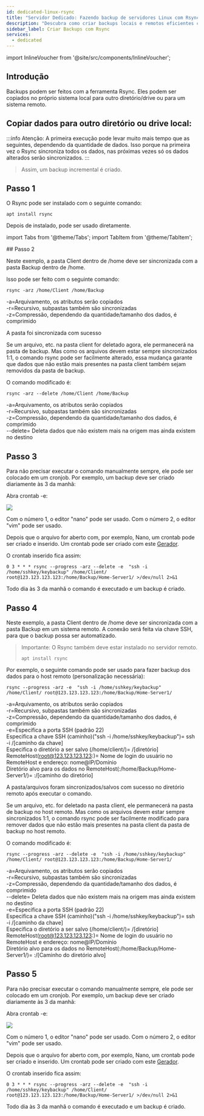 ```yaml
---
id: dedicated-linux-rsync
title: "Servidor Dedicado: Fazendo backup de servidores Linux com Rsync"
description: "Descubra como criar backups locais e remotos eficientes com Rsync para sincronização e proteção confiável dos seus dados → Saiba mais agora"
sidebar_label: Criar Backups com Rsync
services:
  - dedicated
---
```


import InlineVoucher from '@site/src/components/InlineVoucher';

## Introdução

Backups podem ser feitos com a ferramenta Rsync. Eles podem ser copiados no próprio sistema local para outro diretório/drive ou para um sistema remoto.  

<InlineVoucher />

## Copiar dados para outro diretório ou drive local:

:::info
Atenção: A primeira execução pode levar muito mais tempo que as seguintes, dependendo da quantidade de dados. Isso porque na primeira vez o Rsync sincroniza todos os dados, nas próximas vezes só os dados alterados serão sincronizados. 
:::
>Assim, um backup incremental é criado.  

## Passo 1

O Rsync pode ser instalado com o seguinte comando:

```
apt install rsync
```

Depois de instalado, pode ser usado diretamente. 

import Tabs from '@theme/Tabs';
import TabItem from '@theme/TabItem';

<Tabs>
<TabItem value="Backup diário para um diretório/drive local" label="Backup diário para um diretório/drive local">
## Passo 2

Neste exemplo, a pasta Client dentro de /home deve ser sincronizada com a pasta Backup dentro de /home. 

Isso pode ser feito com o seguinte comando: 

```
rsync -arz /home/Client /home/Backup
```
-a=Arquivamento, os atributos serão copiados
<br/>
-r=Recursivo, subpastas também são sincronizadas
<br/>
-z=Compressão, dependendo da quantidade/tamanho dos dados, é comprimido 


A pasta foi sincronizada com sucesso 

Se um arquivo, etc. na pasta client for deletado agora, ele permanecerá na pasta de backup. 
Mas como os arquivos devem estar sempre sincronizados 1:1, o comando rsync pode ser facilmente alterado, essa mudança garante que dados que não estão mais presentes na pasta client também sejam removidos da pasta de backup. 

O comando modificado é: 

```
rsync -arz --delete /home/Client /home/Backup
```
-a=Arquivamento, os atributos serão copiados
<br/>
-r=Recursivo, subpastas também são sincronizadas
<br/>
-z=Compressão, dependendo da quantidade/tamanho dos dados, é comprimido
<br/>
--delete= Deleta dados que não existem mais na origem mas ainda existem no destino

## Passo 3

Para não precisar executar o comando manualmente sempre, ele pode ser colocado em um cronjob. 
Por exemplo, um backup deve ser criado diariamente às 3 da manhã: 

Abra crontab -e:

![](https://screensaver01.zap-hosting.com/index.php/s/KNewp9zMdWce3Zz/preview)

Com o número 1, o editor "nano" pode ser usado.
Com o número 2, o editor "vim" pode ser usado.  

Depois que o arquivo for aberto com, por exemplo, Nano, um crontab pode ser criado e inserido. 
Um crontab pode ser criado com este [Gerador](https://crontab-generator.org/). 

O crontab inserido fica assim: 

 ```
0 3 * * * rsync --progress -arz --delete -e  "ssh -i /home/sshkey/keybackup" /home/Client/ root@123.123.123.123:/home/Backup/Home-Server1/ >/dev/null 2>&1
```

Todo dia às 3 da manhã o comando é executado e um backup é criado. 

</TabItem>
<TabItem value="Backup diário para um sistema remoto" label="Backup diário para um sistema remoto">

## Passo 4

Neste exemplo, a pasta Client dentro de /home deve ser sincronizada com a pasta Backup em um sistema remoto. A conexão será feita via chave SSH, para que o backup possa ser automatizado.  
>Importante: O Rsync também deve estar instalado no servidor remoto. 
>```
>apt install rsync
>````

Por exemplo, o seguinte comando pode ser usado para fazer backup dos dados para o host remoto (personalização necessária): 

```
rsync --progress -arz -e  "ssh -i /home/sshkey/keybackup" /home/Client/ root@123.123.123.123:/home/Backup/Home-Server1/
```

-a=Arquivamento, os atributos serão copiados
<br/>
-r=Recursivo, subpastas também são sincronizadas
<br/>
-z=Compressão, dependendo da quantidade/tamanho dos dados, é comprimido 
<br/>
-e=Especifica a porta SSH (padrão 22)
<br/>
Especifica a chave SSH (caminho)("ssh -i /home/sshkey/keybackup")= ssh -i /[caminho da chave]
<br/>
Especifica o diretório a ser salvo (/home/client/)= /[diretório]
<br/>
RemoteHost(root@123.123.123.123:)= Nome de login do usuário no RemoteHost e endereço: nome@IP/Domínio
<br/>
Diretório alvo para os dados no RemoteHost(:/home/Backup/Home-Server1/)= :/[caminho do diretório]

A pasta/arquivos foram sincronizados/salvos com sucesso no diretório remoto após executar o comando.
  

Se um arquivo, etc. for deletado na pasta client, ele permanecerá na pasta de backup no host remoto. 
Mas como os arquivos devem estar sempre sincronizados 1:1, o comando rsync pode ser facilmente modificado para remover dados que não estão mais presentes na pasta client da pasta de backup no host remoto. 

O comando modificado é:

```
rsync --progress -arz --delete -e  "ssh -i /home/sshkey/keybackup" /home/Client/ root@123.123.123.123:/home/Backup/Home-Server1/
```
-a=Arquivamento, os atributos serão copiados
<br/>
-r=Recursivo, subpastas também são sincronizadas
<br/>
-z=Compressão, dependendo da quantidade/tamanho dos dados, é comprimido 
<br/>
--delete= Deleta dados que não existem mais na origem mas ainda existem no destino
<br/>
-e=Especifica a porta SSH (padrão 22)
<br/>
Especifica a chave SSH (caminho)("ssh -i /home/sshkey/keybackup")= ssh -i /[caminho da chave]
<br/>
Especifica o diretório a ser salvo (/home/client/)= /[diretório]
<br/>
RemoteHost(root@123.123.123.123:)= Nome de login do usuário no RemoteHost e endereço: nome@IP/Domínio
<br/>
Diretório alvo para os dados no RemoteHost(:/home/Backup/Home-Server1/)= :/[Caminho do diretório alvo]

## Passo 5

Para não precisar executar o comando manualmente sempre, ele pode ser colocado em um cronjob. 
Por exemplo, um backup deve ser criado diariamente às 3 da manhã: 

Abra crontab -e:

![](https://screensaver01.zap-hosting.com/index.php/s/KNewp9zMdWce3Zz/preview)

Com o número 1, o editor "nano" pode ser usado.
Com o número 2, o editor "vim" pode ser usado.  

Depois que o arquivo for aberto com, por exemplo, Nano, um crontab pode ser criado e inserido. 
Um crontab pode ser criado com este [Gerador](https://crontab-generator.org/). 

O crontab inserido fica assim: 
  
  
 ```
0 3 * * * rsync --progress -arz --delete -e  "ssh -i /home/sshkey/keybackup" /home/Client/ root@123.123.123.123:/home/Backup/Home-Server1/ >/dev/null 2>&1
```

Todo dia às 3 da manhã o comando é executado e um backup é criado. 

</TabItem>
</Tabs>

<InlineVoucher />